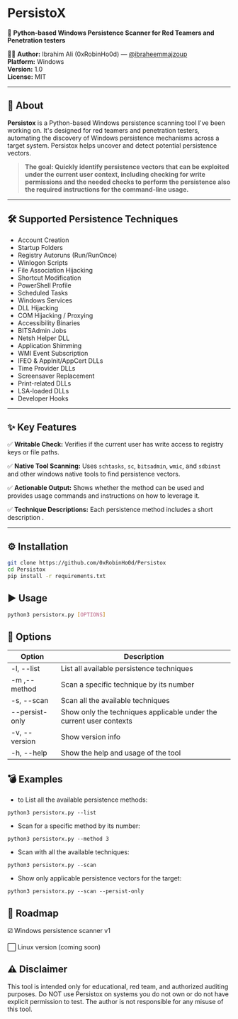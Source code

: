 # PersistoX

🔐 **Python-based Windows Persistence Scanner for Red Teamers and Penetration testers**

👨‍💻 **Author:** Ibrahim Ali (0xRobinHo0d) — [@ibraheemmajzoup](https://x.com/ibraheemmajzoup)    
**Platform:** Windows  
**Version:** 1.0  
**License:** MIT

---

## 🧠 About

**Persistox** is a Python-based Windows persistence scanning tool I've been working on. It's designed for red teamers and penetration testers, automating the discovery of Windows persistence mechanisms across a target system. Persistox helps uncover and detect potential persistence vectors.

> **The goal: Quickly identify persistence vectors that can be exploited **under the current user context**, including checking for write permissions and the needed checks to perform the persistence also the required instructions for the command-line usage.**

---

## 🛠 Supported Persistence Techniques

- Account Creation  
- Startup Folders 
- Registry Autoruns (Run/RunOnce)  
- Winlogon Scripts  
- File Association Hijacking  
- Shortcut Modification  
- PowerShell Profile  
- Scheduled Tasks  
- Windows Services  
- DLL Hijacking  
- COM Hijacking / Proxying  
- Accessibility Binaries  
- BITSAdmin Jobs  
- Netsh Helper DLL  
- Application Shimming  
- WMI Event Subscription  
- IFEO & AppInit/AppCert DLLs  
- Time Provider DLLs  
- Screensaver Replacement  
- Print-related DLLs  
- LSA-loaded DLLs  
- Developer Hooks
---

## ✨ Key Features

✅ **Writable Check:** Verifies if the current user has write access to registry keys or file paths.

✅ **Native Tool Scanning:** Uses `schtasks`, `sc`, `bitsadmin`, `wmic`, and `sdbinst` and other windows native tools to find persistence vectors.

✅ **Actionable Output:** Shows whether the method can be used and provides usage commands and instructions on how to leverage it.

✅ **Technique Descriptions:** Each persistence method includes a short description .


---

## ⚙️ Installation

```bash
git clone https://github.com/0xRobinHo0d/Persistox
cd Persistox
pip install -r requirements.txt
```

## ▶️ Usage
```bash
python3 persistorx.py [OPTIONS]
```
## 🔧 Options

Option  |Description
----------------|----------------------------------------
-l, --list	| List all available persistence techniques
-m <N>,--method <N>      | Scan a specific technique by its number
-s, --scan	| Scan all the available techniques
--persist-only	| Show only the techniques applicable under the current user contexts
-v, --version	| Show version info
-h, --help    | Show the help and usage of the tool

## 💣 Examples
* to List all the available persistence methods:

```python3 persistorx.py --list```

* Scan for a specific method by its number:

```python3 persistorx.py --method 3```

* Scan with all the available techniques:

```python3 persistorx.py --scan```

* Show only applicable persistence vectors for the target:

```python3 persistorx.py --scan --persist-only```

## 📌 Roadmap
☑️ Windows persistence scanner v1

⬜ Linux version (coming soon)

## ⚠️ Disclaimer
This tool is intended only for educational, red team, and authorized auditing purposes.
Do NOT use Persistox on systems you do not own or do not have explicit permission to test.
The author is not responsible for any misuse of this tool.


